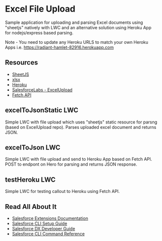 # Excel File Upload

Sample application for uploading and parsing Excel documents using "sheetjs" natively with LWC and an alternative solution using Heroku App for nodejs/express based parsing.

Note - You need to update any Heroku URLS to match your own Heroku Apps i.e. https://radiant-hamlet-82916.herokuapp.com

## Resources

- [SheetJS](https://sheetjs.com/)
- [xlsx](https://www.npmjs.com/package/xlsx)
- [Heroku](https://heroku.com/)
- [SalesforceLabs - ExcelUpload](https://github.com/SalesforceLabs/ExcelUpload)
- [Fetch API](https://developer.mozilla.org/en-US/docs/Web/API/Fetch_API)

## excelToJsonStatic LWC

Simple LWC with file upload which uses "sheetjs" static resource for parsng (based on ExcelUpload repo). Parses uploaded excel document and returns JSON.

## excelToJson LWC

Simple LWC with file upload and send to Heroku App based on Fetch API. POST to endpont on Hero for parsing and returns JSON response.

## testHeroku LWC

Simple LWC for testing callout to Heroku using Fetch API.

## Read All About It

- [Salesforce Extensions Documentation](https://developer.salesforce.com/tools/vscode/)
- [Salesforce CLI Setup Guide](https://developer.salesforce.com/docs/atlas.en-us.sfdx_setup.meta/sfdx_setup/sfdx_setup_intro.htm)
- [Salesforce DX Developer Guide](https://developer.salesforce.com/docs/atlas.en-us.sfdx_dev.meta/sfdx_dev/sfdx_dev_intro.htm)
- [Salesforce CLI Command Reference](https://developer.salesforce.com/docs/atlas.en-us.sfdx_cli_reference.meta/sfdx_cli_reference/cli_reference.htm)
